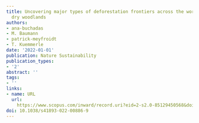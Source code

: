 ```yaml
---
title: Uncovering major types of deforestation frontiers across the world’s tropical
  dry woodlands
authors:
- ana-buchadas
- M. Baumann
- patrick-meyfroidt
- T. Kuemmerle
date: '2022-01-01'
publication: Nature Sustainability
publication_types:
- '2'
abstract: ''
tags:
- ''
links:
- name: URL
  url: 
    https://www.scopus.com/inward/record.uri?eid=2-s2.0-85129450568&doi=10.1038%2fs41893-022-00886-9&partnerID=40&md5=20d6d5298bd8c94433deae15339b32ed
doi: 10.1038/s41893-022-00886-9
---
```

